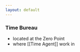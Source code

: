 ```yaml
---
layout: default
---
```


### Time Bureau
- located at the Zero Point
- where [[Time Agent]] work in


